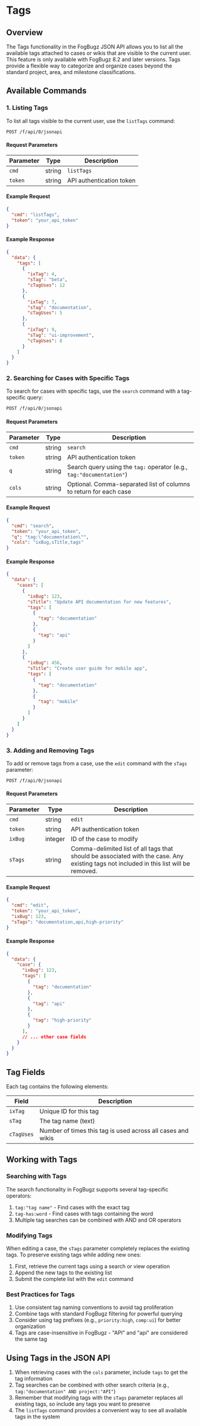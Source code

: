 # Tags

## Overview

The Tags functionality in the FogBugz JSON API allows you to list all the available tags attached to cases or wikis that are visible to the current user. This feature is only available with FogBugz 8.2 and later versions. Tags provide a flexible way to categorize and organize cases beyond the standard project, area, and milestone classifications.

## Available Commands

### 1. Listing Tags

To list all tags visible to the current user, use the `listTags` command:

```
POST /f/api/0/jsonapi
```

#### Request Parameters

| Parameter | Type | Description |
|-----------|------|-------------|
| `cmd` | string | `listTags` |
| `token` | string | API authentication token |

#### Example Request

```json
{
  "cmd": "listTags",
  "token": "your_api_token"
}
```

#### Example Response

```json
{
  "data": {
    "tags": [
      {
        "ixTag": 4,
        "sTag": "beta",
        "cTagUses": 12
      },
      {
        "ixTag": 7,
        "sTag": "documentation",
        "cTagUses": 5
      },
      {
        "ixTag": 9,
        "sTag": "ui-improvement",
        "cTagUses": 8
      }
    ]
  }
}
```

### 2. Searching for Cases with Specific Tags

To search for cases with specific tags, use the `search` command with a tag-specific query:

```
POST /f/api/0/jsonapi
```

#### Request Parameters

| Parameter | Type | Description |
|-----------|------|-------------|
| `cmd` | string | `search` |
| `token` | string | API authentication token |
| `q` | string | Search query using the `tag:` operator (e.g., `tag:"documentation"`) |
| `cols` | string | Optional. Comma-separated list of columns to return for each case |

#### Example Request

```json
{
  "cmd": "search",
  "token": "your_api_token",
  "q": "tag:\"documentation\"",
  "cols": "ixBug,sTitle,tags"
}
```

#### Example Response

```json
{
  "data": {
    "cases": [
      {
        "ixBug": 123,
        "sTitle": "Update API documentation for new features",
        "tags": [
          {
            "tag": "documentation"
          },
          {
            "tag": "api"
          }
        ]
      },
      {
        "ixBug": 456,
        "sTitle": "Create user guide for mobile app",
        "tags": [
          {
            "tag": "documentation"
          },
          {
            "tag": "mobile"
          }
        ]
      }
    ]
  }
}
```

### 3. Adding and Removing Tags

To add or remove tags from a case, use the `edit` command with the `sTags` parameter:

```
POST /f/api/0/jsonapi
```

#### Request Parameters

| Parameter | Type | Description |
|-----------|------|-------------|
| `cmd` | string | `edit` |
| `token` | string | API authentication token |
| `ixBug` | integer | ID of the case to modify |
| `sTags` | string | Comma-delimited list of all tags that should be associated with the case. Any existing tags not included in this list will be removed. |

#### Example Request

```json
{
  "cmd": "edit",
  "token": "your_api_token",
  "ixBug": 123,
  "sTags": "documentation,api,high-priority"
}
```

#### Example Response

```json
{
  "data": {
    "case": {
      "ixBug": 123,
      "tags": [
        {
          "tag": "documentation"
        },
        {
          "tag": "api"
        },
        {
          "tag": "high-priority"
        }
      ],
      // ... other case fields
    }
  }
}
```

## Tag Fields

Each tag contains the following elements:

| Field | Description |
|-------|-------------|
| `ixTag` | Unique ID for this tag |
| `sTag` | The tag name (text) |
| `cTagUses` | Number of times this tag is used across all cases and wikis |

## Working with Tags

### Searching with Tags

The search functionality in FogBugz supports several tag-specific operators:

1. `tag:"tag name"` - Find cases with the exact tag
2. `tag-has:word` - Find cases with tags containing the word
3. Multiple tag searches can be combined with AND and OR operators

### Modifying Tags

When editing a case, the `sTags` parameter completely replaces the existing tags. To preserve existing tags while adding new ones:

1. First, retrieve the current tags using a search or view operation
2. Append the new tags to the existing list
3. Submit the complete list with the `edit` command

### Best Practices for Tags

1. Use consistent tag naming conventions to avoid tag proliferation
2. Combine tags with standard FogBugz filtering for powerful querying
3. Consider using tag prefixes (e.g., `priority:high`, `comp:ui`) for better organization
4. Tags are case-insensitive in FogBugz - "API" and "api" are considered the same tag

## Using Tags in the JSON API

1. When retrieving cases with the `cols` parameter, include `tags` to get the tag information
2. Tag searches can be combined with other search criteria (e.g., `tag:"documentation" AND project:"API"`)
3. Remember that modifying tags with the `sTags` parameter replaces all existing tags, so include any tags you want to preserve
4. The `listTags` command provides a convenient way to see all available tags in the system
